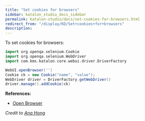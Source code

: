 ```yaml
---
title: "Set cookies for browsers" 
sidebar: katalon_studio_docs_sidebar
permalink: katalon-studio/docs/set-cookies-for-browsers.html 
redirect_from: "/display/KD/Set+cookies+for+browsers" 
description: 
---
```

To set cookies for browsers:

```groovy
import org.openqa.selenium.Cookie
import org.openqa.selenium.WebDriver
import com.kms.katalon.core.webui.driver.DriverFactory

WebUI.openBrowser('')
Cookie ck = new Cookie("name", "value");
WebDriver driver = DriverFactory.getWebDriver()
driver.manage().addCookie(ck)
```

**References:**

*   [Open Browser](/display/KD/%5BWebUI%5D+Open+Browser)

_Credit to [Ana Hong](https://forum.katalon.com/discussion/4607/how-can-i-set-cookies-for-my-browsers-in-katalon#Comment_9644)_